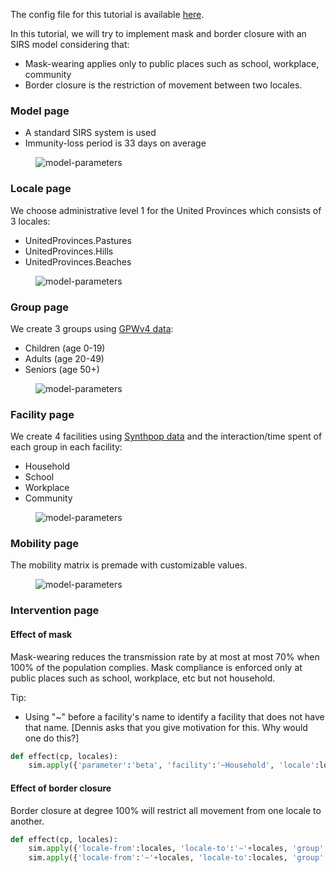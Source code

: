 The config file for this tutorial is available [here](/assets/SIRMB.json).

In this tutorial, we will try to implement mask and border closure with an SIRS model considering that:
- Mask-wearing  applies only to public places such as school, workplace, community
- Border closure is the restriction of movement between two locales.

### Model page

- A standard SIRS system is used
- Immunity-loss period is 33 days on average

<figure>
    <img src="/assets/SIRMB.png" alt="model-parameters"/>  
</figure>

### Locale page

We choose administrative level 1 for the United Provinces which consists of 3 locales:
- UnitedProvinces.Pastures
- UnitedProvinces.Hills
- UnitedProvinces.Beaches

<figure>
    <img src="/assets/SIRMB-locale.png" alt="model-parameters"/>  
</figure>

### Group page

We create 3 groups using [GPWv4 data](https://sedac.ciesin.columbia.edu/data/collection/gpw-v4):
- Children (age 0-19)
- Adults (age 20-49)
- Seniors (age 50+)

<figure>
    <img src="/assets/SIRMB-group.png" alt="model-parameters" />  
</figure>

### Facility page

We create 4 facilities using [Synthpop data](https://github.com/InstituteforDiseaseModeling/synthpops) and the interaction/time spent of each group in each facility:
- Household
- School
- Workplace
- Community

<figure>
    <img src="/assets/SIRMB-facility.png" alt="model-parameters"/>  
</figure>

### Mobility page

The mobility matrix is premade with customizable values.

<figure>
    <img src="/assets/SIRMB-mobility.png" alt="model-parameters"/>
</figure>

### Intervention page

#### Effect of mask
Mask-wearing reduces the transmission rate by at most at most 70% when 100% of the population complies. Mask compliance is enforced only at public places such as school, workplace, etc but not household.

Tip:
- Using "~" before a facility's name to identify a facility that does not have that name. [Dennis asks that you give motivation for this. Why would one do this?]


```python
def effect(cp, locales):
    sim.apply({'parameter':'beta', 'facility':'~Household', 'locale':locales}, 1-cp['compliance']*0.7)
```

#### Effect of border closure

Border closure at degree 100%  will restrict all movement from one locale to another.

```python
def effect(cp, locales):
    sim.apply({'locale-from':locales, 'locale-to':'~'+locales, 'group':'*'}, 1-cp['degree'])
    sim.apply({'locale-from':'~'+locales, 'locale-to':locales, 'group':'*'}, 1-cp['degree'])
```
